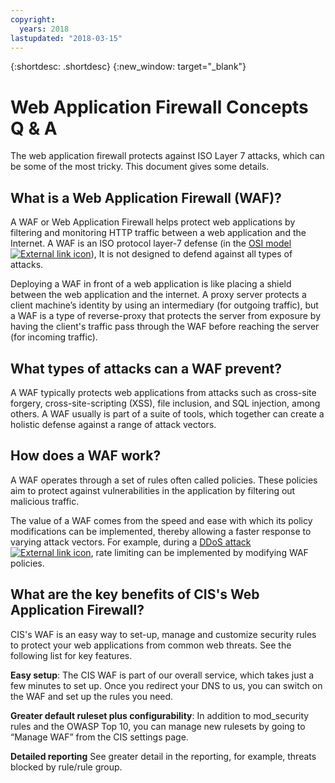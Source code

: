 ```yaml
---
copyright:
  years: 2018
lastupdated: "2018-03-15"
---
```


{:shortdesc: .shortdesc}
{:new_window: target="_blank"}

# Web Application Firewall Concepts Q & A

The web application firewall protects against ISO Layer 7 attacks, which can be some of the most tricky. This document gives some details.

## What is a Web Application Firewall (WAF)?
A WAF or Web Application Firewall helps protect web applications by filtering and monitoring HTTP traffic between a web application and the Internet. A WAF is an ISO protocol layer-7 defense (in the [OSI model ![External link icon](../../icons/launch-glyph.svg "External link icon")](https://en.wikipedia.org/wiki/OSI_model)), It is not designed to defend against all types of attacks. 

Deploying a WAF in front of a web application is like placing a shield between the web application and the internet. A proxy server protects a client machine’s identity by using an intermediary (for outgoing traffic), but a WAF is a type of reverse-proxy that protects the server from exposure by having the client's traffic pass through the WAF before reaching the server (for incoming traffic).

## What types of attacks can a WAF prevent?
A WAF typically protects web applications from attacks such as cross-site forgery, cross-site-scripting (XSS), file inclusion, and SQL injection, among others. A WAF usually is part of a suite of tools, which together can create a holistic defense against a range of attack vectors.

## How does a WAF work?

A WAF operates through a set of rules often called policies. These policies aim to protect against vulnerabilities in the application by filtering out malicious traffic. 

The value of a WAF comes from the speed and ease with which its policy modifications can be implemented, thereby allowing a faster response to varying attack vectors. For example, during a [DDoS attack ![External link icon](../../icons/launch-glyph.svg "External link icon")](https://en.wikipedia.org/wiki/Denial-of-service_attack), rate limiting can be implemented by modifying WAF policies.

## What are the key benefits of CIS's Web Application Firewall?

CIS's WAF is an easy way to set-up, manage and customize security rules to protect your web applications from common web threats. See the following list for key features.

**Easy setup**: The CIS WAF is part of our overall service, which takes just a few minutes to set up. Once you redirect your DNS to us, you can switch on the WAF and set up the rules you need.

**Greater default ruleset plus configurability**: In addition to mod_security rules and the OWASP Top 10, you can manage new rulesets by going to “Manage WAF” from the CIS settings page.

**Detailed reporting** See greater detail in the reporting, for example, threats blocked by rule/rule group. 
